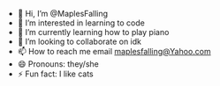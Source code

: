 - 👋 Hi, I’m @MaplesFalling
- 👀 I’m interested in learning to code
- 🌱 I’m currently learning how to play piano
- 💞️ I’m looking to collaborate on idk
- 📫 How to reach me email maplesfalling@Yahoo.com
- 😄 Pronouns: they/she
- ⚡ Fun fact: I like cats

<!---
MaplesFalling/MaplesFalling is a ✨ special ✨ repository because its `README.md` (this file) appears on your GitHub profile.
You can click the Preview link to take a look at your changes.
--->
